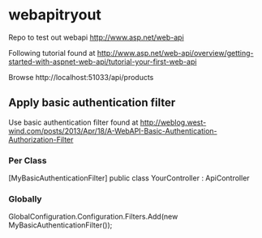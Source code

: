 # webapitryout
Repo to test out webapi http://www.asp.net/web-api

Following tutorial found at http://www.asp.net/web-api/overview/getting-started-with-aspnet-web-api/tutorial-your-first-web-api

Browse http://localhost:51033/api/products

## Apply basic authentication filter

Use basic authentication filter found at http://weblog.west-wind.com/posts/2013/Apr/18/A-WebAPI-Basic-Authentication-Authorization-Filter

### Per Class
[MyBasicAuthenticationFilter]
public class YourController : ApiController

### Globally
GlobalConfiguration.Configuration.Filters.Add(new MyBasicAuthenticationFilter());



